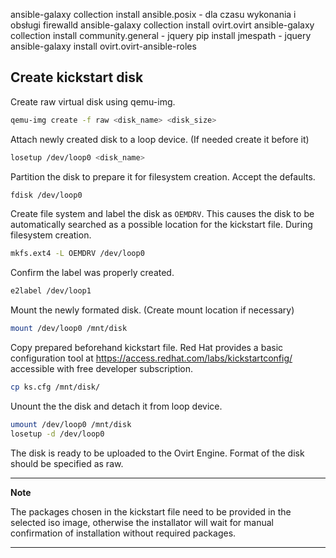 ansible-galaxy collection install ansible.posix - dla czasu wykonania i obsługi firewalld
ansible-galaxy collection install ovirt.ovirt
ansible-galaxy collection install community.general - jquery
pip install jmespath - jquery
ansible-galaxy install ovirt.ovirt-ansible-roles

## Create kickstart disk

Create raw virtual disk using qemu-img.
```bash
qemu-img create -f raw <disk_name> <disk_size>
```

Attach newly created disk to a loop device. (If needed create it before it)
```bash
losetup /dev/loop0 <disk_name>
```

Partition the disk to prepare it for filesystem creation. Accept the defaults.
```bash
fdisk /dev/loop0
```

Create file system and label the disk as ```OEMDRV```. This causes the disk to be automatically searched as a possible location for the kickstart file. During filesystem creation.
```bash
mkfs.ext4 -L OEMDRV /dev/loop0
```

Confirm the label was properly created.
```bash
e2label /dev/loop1
```

Mount the newly formated disk. (Create mount location if necessary)
```bash
mount /dev/loop0 /mnt/disk
```

Copy prepared beforehand kickstart file. Red Hat provides a basic configuration tool at https://access.redhat.com/labs/kickstartconfig/ accessible with free developer subscription.
```bash
cp ks.cfg /mnt/disk/
``` 

Unount the the disk and detach it from loop device.
```bash
umount /dev/loop0 /mnt/disk
losetup -d /dev/loop0
```

The disk is ready to be uploaded to the Ovirt Engine. Format of the disk should be specified as raw.

---
**Note**

The packages chosen in the kickstart file  need to be provided in the selected iso image, otherwise the installator will wait for manual confirmation of installation without required packages.

--- 